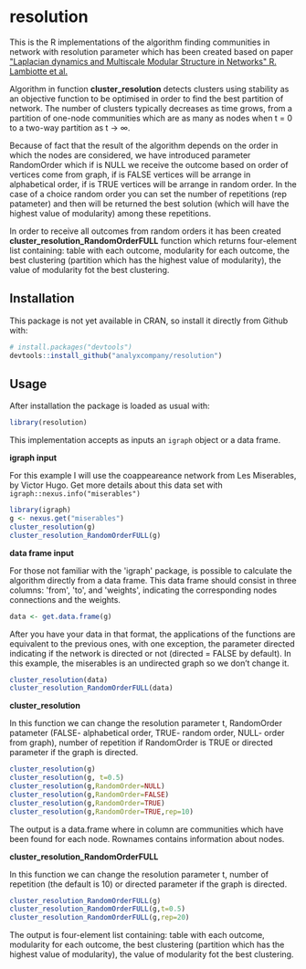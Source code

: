 # resolution
This is the R implementations of the algorithm finding communities in network with resolution parameter which has been created based on
paper ["Laplacian dynamics and Multiscale Modular Structure in Networks" R. Lambiotte et al.](http://arxiv.org/pdf/0812.1770.pdf)

Algorithm in function **cluster_resolution** detects clusters using stability as an objective function to be optimised in order to find the best partition of network. The number of clusters typically decreases as time grows, from a partition of one-node communities which are as many as nodes when t = 0 to a two-way partition as t → ∞.

Because of fact that the result of the algorithm depends on the order in which the nodes are considered, we have introduced parameter RandomOrder which if is NULL we receive the outcome based on order of vertices come from graph, if is FALSE vertices will be arrange in alphabetical order, if is TRUE vertices will be arrange in random order. In the case of a choice random order you can set the number of repetitions (rep patameter) and then will be returned the best solution (which will have the highest value of modularity) among these repetitions. 

In order to receive all outcomes from random orders it has been created **cluster_resolution_RandomOrderFULL** function which returns four-element list containing: table with each outcome, modularity for each outcome, the best clustering (partition which has the highest value of modularity), the value of modularity fot the best clustering.

## Installation
This package is not yet available in CRAN, so install it directly from Github with:

```R
# install.packages("devtools")
devtools::install_github("analyxcompany/resolution")
```

## Usage

After installation the package is loaded as usual with:

```R
library(resolution)
```

This implementation accepts as inputs an `igraph` object or a data frame.

**igraph input**

For this example I will use the coappeareance network from Les Miserables, by Victor Hugo. Get more details about this data set with `igraph::nexus.info("miserables")`

```R
library(igraph) 
g <- nexus.get("miserables")
cluster_resolution(g)
cluster_resolution_RandomOrderFULL(g)
```


**data frame input**

For those not familiar with the 'igraph' package, is possible to calculate the algorithm directly from a data frame. 
This data frame should consist in three columns: 'from', 'to', and 'weights', indicating the corresponding nodes connections and 
the weights.

```R
data <- get.data.frame(g)
```

After you have your data in that format, the applications of the functions are equivalent to the previous ones, 
with one exception, the parameter directed indicating if the network is directed or not (directed = FALSE by default).
In this example, the miserables is an undirected graph so we don’t change it.

```R
cluster_resolution(data)
cluster_resolution_RandomOrderFULL(data)
```

**cluster_resolution**

In this function we can change the resolution parameter t, RandomOrder patameter (FALSE- alphabetical order, TRUE- random order, NULL- order from graph), number of repetition if RandomOrder is TRUE or directed parameter if the graph is directed.

```R
cluster_resolution(g)
cluster_resolution(g, t=0.5)
cluster_resolution(g,RandomOrder=NULL)
cluster_resolution(g,RandomOrder=FALSE)
cluster_resolution(g,RandomOrder=TRUE)
cluster_resolution(g,RandomOrder=TRUE,rep=10)
```
The output is a data.frame where in column are communities which have been found for each node. Rownames contains information
about nodes.

**cluster_resolution_RandomOrderFULL**

In this function we can change the resolution parameter t, number of repetition (the default is 10) or directed parameter if the graph is directed.

```R
cluster_resolution_RandomOrderFULL(g)
cluster_resolution_RandomOrderFULL(g,t=0.5)
cluster_resolution_RandomOrderFULL(g,rep=20)
```
The output is four-element list containing: table with each outcome, modularity for each outcome, the best clustering (partition which has the highest value of modularity), the value of modularity fot the best clustering.

